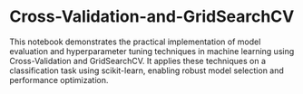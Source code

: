 # Cross-Validation-and-GridSearchCV
This notebook demonstrates the practical implementation of model evaluation and hyperparameter tuning techniques in machine learning using Cross-Validation and GridSearchCV. It applies these techniques on a classification task using scikit-learn, enabling robust model selection and performance optimization.
